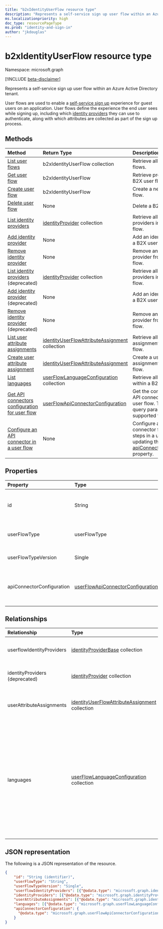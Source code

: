 ```yaml
---
title: "b2xIdentityUserFlow resource type"
description: "Represents a self-service sign up user flow within an Azure Active Directory tenant."
ms.localizationpriority: high
doc_type: resourcePageType
ms.prod: "identity-and-sign-in"
author: "jkdouglas"
---
```


# b2xIdentityUserFlow resource type

Namespace: microsoft.graph

[!INCLUDE [beta-disclaimer](../../includes/beta-disclaimer.md)]

Represents a self-service sign up user flow within an Azure Active Directory tenant.

User flows are used to enable a [self-service sign up](/azure/active-directory/external-identities/self-service-sign-up-overview) experience for guest users on an application. User flows define the experience the end user sees while signing up, including which [identity providers](/azure/active-directory/external-identities/identity-providers) they can use to authenticate, along with which attributes are collected as part of the sign up process.

## Methods

| Method       | Return Type  |Description|
|:---------------|:--------|:----------|
|[List user flows](../api/identitycontainer-list-b2xuserflows.md)|b2xIdentityUserFlow collection|Retrieve all B2X user flows.|
|[Get user flow](../api/b2xidentityuserflow-get.md)|b2xIdentityUserFlow|Retrieve properties of a B2X user flow.|
|[Create user flow](../api/identitycontainer-post-b2xuserflows.md)|b2xIdentityUserFlow|Create a new B2X user flow.|
|[Delete user flow](../api/b2xidentityuserflow-delete.md)|None|Delete a B2X user flow.|
|[List identity providers](../api/b2xidentityuserflow-list-userflowidentityproviders.md)|[identityProvider](../resources/identityproviderbase.md) collection|Retrieve all identity providers in a B2X user flow.|
|[Add identity provider](../api/b2xidentityuserflow-userflowidentityproviders-update.md)|None|Add an identity provider to a B2X user flow.|
|[Remove identity provider](../api/b2xidentityuserflow-delete-userflowidentityproviders.md)|None|Remove an identity provider from a B2X user flow.|
|[List identity providers](../api/b2xidentityuserflow-list-identityproviders.md) (deprecated)|[identityProvider](../resources/identityProvider.md) collection|Retrieve all identity providers in a B2X user flow.|
|[Add identity provider](../api/b2xidentityuserflow-post-identityproviders.md) (deprecated)|None|Add an identity provider to a B2X user flow.|
|[Remove identity provider](../api/b2xidentityuserflow-delete-identityproviders.md) (deprecated)|None|Remove an identity provider from a B2X user flow.|
|[List user attribute assignments](../api/b2xidentityuserflow-list-userattributeassignments.md)|[identityUserFlowAttributeAssignment](../resources/identityuserflowattributeassignment.md) collection|Retrieve all user attribute assignments in a B2X user flow.|
|[Create user attribute assignment](../api/b2xidentityuserflow-post-userattributeassignments.md)|[identityUserFlowAttributeAssignment](../resources/identityuserflowattributeassignment.md)|Create a user attribute assignment in a B2X user flow.|
|[List languages](../api/b2xidentityuserflow-list-languages.md)|[userFlowLanguageConfiguration](../resources/userflowlanguageconfiguration.md) collection|Retrieve all languages within a B2X user flow.|
|[Get API connectors configuration for user flow](../api/b2xidentityuserflow-get-apiConnectorConfiguration.md)|[userFlowApiConnectorConfiguration](../resources/userflowapiconnectorconfiguration.md)| Get the configuration for API connectors used in the user flow. The $expand query parameter is not supported for this method.|
|[Configure an API connector in a user flow](../api/b2xidentityuserflow-put-apiConnectorConfiguration.md)|None| Configure an API connector for specific steps in a user flow by updating the [apiConnectorConfiguration](../resources/userflowapiconnectorconfiguration.md) property.|

## Properties

|Property|Type|Description|
|:---------------|:--------|:----------|
|id|String|The name of the user flow. This is a required value and is immutable after it's created. The name will be prefixed with the value of `B2X_1_` after creation.|
|userFlowType|userFlowType|The type of user flow. For self-service sign up user flows, the value can only be `signUpOrSignIn` and cannot be modified after creation.|
|userFlowTypeVersion|Single|The version of the user flow. For self-service sign up user flows, the version is always `1`.|
|apiConnectorConfiguration|[userFlowApiConnectorConfiguration](../resources/userflowapiconnectorconfiguration.md)|Configuration for enabling an API connector for use as part of the self-service sign up user flow. You can only obtain the value of this object using [Get userFlowApiConnectorConfiguration](../api/b2xidentityuserflow-get-apiConnectorConfiguration.md).|

## Relationships

| Relationship       | Type  |Description|
|:---------------|:--------|:----------|
|userflowIdentityProviders|[identityProviderBase](../resources/identityproviderbase.md) collection|The identity providers included in the user flow.|
|identityProviders (deprecated)|[identityProvider](../resources/identityprovider.md) collection|The identity providers included in the user flow.|
|userAttributeAssignments|[identityUserFlowAttributeAssignment](../resources/identityuserflowattributeassignment.md) collection|The user attribute assignments included in the user flow.|
|languages|[userFlowLanguageConfiguration](../resources/userflowlanguageconfiguration.md) collection|The languages supported for customization within the user flow. Language customization is enabled by default in self-service sign up user flow. You cannot create custom languages in self-service sign up user flows.|

## JSON representation

The following is a JSON representation of the resource.

<!-- {
  "blockType": "resource",
  "@odata.type": "microsoft.graph.b2xIdentityUserFlow",
  "optionalProperties": [],
  "keyProperty": "id"
} -->

```json
{
    "id": "String (identifier)",
    "userFlowType": "String",
    "userFlowTypeVersion": "Single",
    "userflowIdentityProviders": [{"@odata.type": "microsoft.graph.identityProviderBase"}],
    "identityProviders": [{"@odata.type": "microsoft.graph.identityProvider"}],
    "userAttributeAssignments": [{"@odate.type": "microsoft.graph.identityUserFlowAttributeAssignment"}],
    "languages": [{"@odata.type": "microsoft.graph.userFlowLanguageConfiguration"}],
    "apiConnectorConfiguration": {
      "@odata.type": "microsoft.graph.userFlowApiConnectorConfiguration"
    }
}
```
